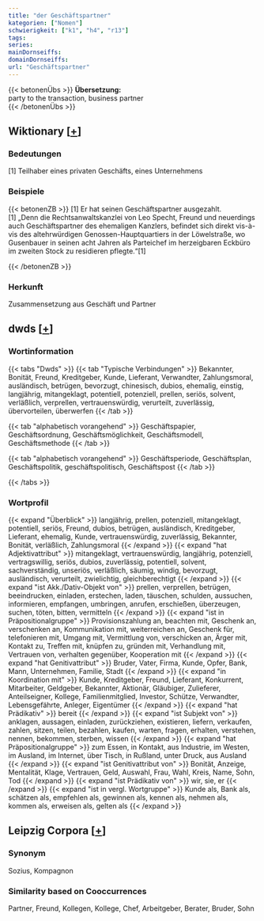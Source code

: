 ```yaml
---
title: "der Geschäftspartner"
kategorien: ["Nomen"]
schwierigkeit: ["k1", "h4", "r13"]
tags:
series:
mainDornseiffs:
domainDornseiffs:
url: "Geschäftspartner"
---
```


{{< betonenÜbs >}}
**Übersetzung:**  
party to the transaction, business partner  
{{< /betonenÜbs >}}

## Wiktionary [[+](https://de.wiktionary.org/wiki/Geschäftspartner)]

### Bedeutungen
[1] Teilhaber eines privaten Geschäfts, eines Unternehmens  

### Beispiele
{{< betonenZB >}}
[1] Er hat seinen Geschäftspartner ausgezahlt.  
[1] „Denn die Rechtsanwaltskanzlei von Leo Specht, Freund und neuerdings auch Geschäftspartner des ehemaligen Kanzlers, befindet sich direkt vis-à-vis des altehrwürdigen Genossen-Hauptquartiers in der Löwelstraße, wo Gusenbauer in seinen acht Jahren als Parteichef im herzeigbaren Eckbüro im zweiten Stock zu residieren pflegte.“[1]  

{{< /betonenZB >}}
### Herkunft
Zusammensetzung aus Geschäft und Partner  



## dwds [[+](https://www.dwds.de/wb/Geschäftspartner)]

### Wortinformation
{{< tabs "Dwds" >}}
{{< tab "Typische Verbindungen" >}}
Bekannter, Bonität, Freund, Kreditgeber, Kunde, Lieferant, Verwandter, Zahlungsmoral, ausländisch, betrügen, bevorzugt, chinesisch, dubios, ehemalig, einstig, langjährig, mitangeklagt, potentiell, potenziell, prellen, seriös, solvent, verläßlich, verprellen, vertrauenswürdig, verurteilt, zuverlässig, übervorteilen, überwerfen
{{< /tab >}}

{{< tab "alphabetisch vorangehend" >}}
Geschäftspapier, Geschäftsordnung, Geschäftsmöglichkeit, Geschäftsmodell, Geschäftsmethode
{{< /tab >}}

{{< tab "alphabetisch vorangehend" >}}
Geschäftsperiode, Geschäftsplan, Geschäftspolitik, geschäftspolitisch, Geschäftspost
{{< /tab >}}

{{< /tabs >}}

### Wortprofil
{{< expand "Überblick" >}} langjährig, prellen, potenziell, mitangeklagt, potentiell, seriös, Freund, dubios, betrügen, ausländisch, Kreditgeber, Lieferant, ehemalig, Kunde, vertrauenswürdig, zuverlässig, Bekannter, Bonität, verläßlich, Zahlungsmoral {{< /expand >}}
{{< expand "hat Adjektivattribut" >}} mitangeklagt, vertrauenswürdig, langjährig, potenziell, vertragswillig, seriös, dubios, zuverlässig, potentiell, solvent, sachverständig, unseriös, verläßlich, säumig, windig, bevorzugt, ausländisch, verurteilt, zwielichtig, gleichberechtigt {{< /expand >}}
{{< expand "ist Akk./Dativ-Objekt von" >}} prellen, verprellen, betrügen, beeindrucken, einladen, erstechen, laden, täuschen, schulden, aussuchen, informieren, empfangen, umbringen, anrufen, erschießen, überzeugen, suchen, töten, bitten, vermitteln {{< /expand >}}
{{< expand "ist in Präpositionalgruppe" >}} Provisionszahlung an, beachten mit, Geschenk an, verschenken an, Kommunikation mit, weiterreichen an, Geschenk für, telefonieren mit, Umgang mit, Vermittlung von, verschicken an, Ärger mit, Kontakt zu, Treffen mit, knüpfen zu, gründen mit, Verhandlung mit, Vertrauen von, verhalten gegenüber, Kooperation mit {{< /expand >}}
{{< expand "hat Genitivattribut" >}} Bruder, Vater, Firma, Kunde, Opfer, Bank, Mann, Unternehmen, Familie, Stadt {{< /expand >}}
{{< expand "in Koordination mit" >}} Kunde, Kreditgeber, Freund, Lieferant, Konkurrent, Mitarbeiter, Geldgeber, Bekannter, Aktionär, Gläubiger, Zulieferer, Anteilseigner, Kollege, Familienmitglied, Investor, Schütze, Verwandter, Lebensgefährte, Anleger, Eigentümer {{< /expand >}}
{{< expand "hat Prädikativ" >}} bereit {{< /expand >}}
{{< expand "ist Subjekt von" >}} anklagen, aussagen, einladen, zurückziehen, existieren, liefern, verkaufen, zahlen, sitzen, teilen, bezahlen, kaufen, warten, fragen, erhalten, verstehen, nennen, bekommen, sterben, wissen {{< /expand >}}
{{< expand "hat Präpositionalgruppe" >}} zum Essen, in Kontakt, aus Industrie, im Westen, im Ausland, im Internet, über Tisch, in Rußland, unter Druck, aus Ausland {{< /expand >}}
{{< expand "ist Genitivattribut von" >}} Bonität, Anzeige, Mentalität, Klage, Vertrauen, Geld, Auswahl, Frau, Wahl, Kreis, Name, Sohn, Tod {{< /expand >}}
{{< expand "ist Prädikativ von" >}} wir, sie, er {{< /expand >}}
{{< expand "ist in vergl. Wortgruppe" >}} Kunde als, Bank als, schätzen als, empfehlen als, gewinnen als, kennen als, nehmen als, kommen als, erweisen als, gelten als {{< /expand >}}

## Leipzig Corpora [[+](https://corpora.uni-leipzig.de/en/res?word=Geschäftspartner&corpusId=deu_newscrawl-public_2018)]


### Synonym
Sozius, Kompagnon


### Similarity based on Cooccurrences
Partner, Freund, Kollegen, Kollege, Chef, Arbeitgeber, Berater, Bruder, Sohn

